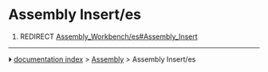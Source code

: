 # Assembly Insert/es
1.  REDIRECT [Assembly_Workbench/es#Assembly_Insert](Assembly_Workbench/es#Assembly_Insert.md)



---
⏵ [documentation index](../README.md) > [Assembly](Assembly_Workbench.md) > Assembly Insert/es
